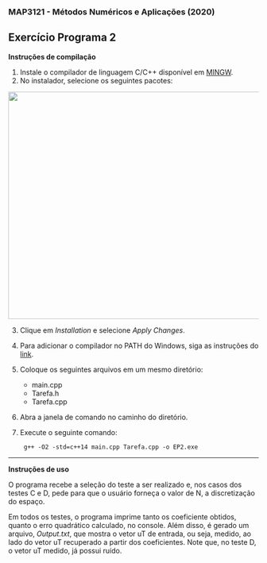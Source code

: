 ### MAP3121 - Métodos Numéricos e Aplicações (2020)
## Exercício Programa 2
  
**Instruções de compilação**

 1. Instale o compilador de linguagem C/C++ disponível em [MINGW](https://osdn.net/projects/mingw/downloads/68260/mingw-get-setup.exe/).
 2. No instalador, selecione os seguintes pacotes:

<div align="center">
	 <img width="752" height="458" src="https://i.imgur.com/7jGYs1n.png">
</div>	 

	 
 3. Clique em *Installation* e selecione *Apply Changes*.
 4. Para adicionar o compilador no PATH do Windows, siga as instruções do [link](https://terminaldeinformacao.com/2015/10/08/como-instalar-e-configurar-o-gcc-no-windows-mingw/).
 5. Coloque os seguintes arquivos em um mesmo diretório:
    - main.cpp
    - Tarefa.h
    - Tarefa.cpp

6. Abra a janela de comando no caminho do diretório.
7. Execute o seguinte comando:  

        g++ -O2 -std=c++14 main.cpp Tarefa.cpp -o EP2.exe
---
**Instruções de uso**

O programa recebe a seleção do teste a ser realizado e, nos casos dos testes C e D, pede para que o usuário forneça o valor de N, a discretização do espaço.

Em todos os testes, o programa imprime tanto os coeficiente obtidos, quanto o erro quadrático calculado, no console. Além disso, é gerado um arquivo, *Output.txt*, que mostra o vetor uT de entrada, ou seja, medido, ao lado do vetor uT recuperado a partir dos coeficientes. Note que, no teste D, o vetor uT medido, já possui ruído.